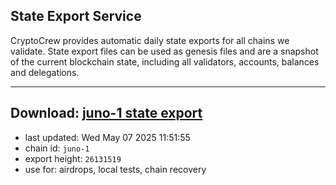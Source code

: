 ## State Export Service
CryptoCrew provides automatic daily state exports for all chains we validate. State export files can be used as genesis files and are a snapshot of the current blockchain state, including all validators, accounts, balances and delegations.

---
**Download: [juno-1 state export](https://dl-eu2.ccvalidators.com/SERVICE/juno/juno-1_export_26131519.json)**
---

- last updated: Wed May 07 2025 11:51:55
- chain id: `juno-1`
- export height: `26131519`
- use for: airdrops, local tests, chain recovery
